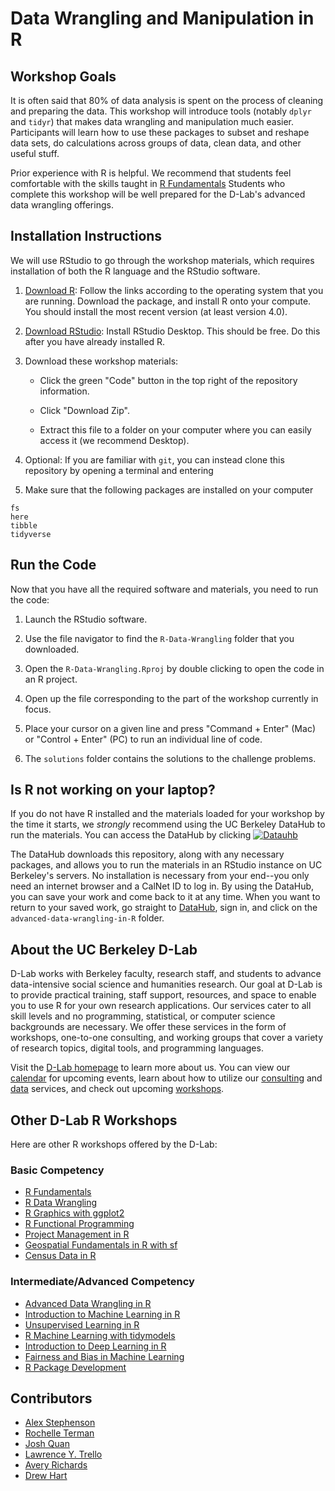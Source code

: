 # Data Wrangling and Manipulation in R

## Workshop Goals 

It is often said that 80% of data analysis is spent on the process of cleaning and preparing the data. This workshop will introduce tools (notably `dplyr` and `tidyr`) that makes data wrangling and manipulation much easier. Participants will learn how to use these packages to subset and reshape data sets, do calculations across groups of data, clean data, and other useful stuff.

Prior experience with R is helpful. We recommend that students feel comfortable with the skills taught in [R Fundamentals](https://github.com/dlab-berkeley/R-Fundamentals) Students who complete this workshop will be well prepared for the D-Lab's advanced data wrangling offerings. 

## Installation Instructions 

We will use RStudio to go through the workshop materials, which requires installation of both the R language and the RStudio software. 

1. [Download R](https://www.r-project.org/): Follow the links according to the operating system that you are running. Download the package, and install R onto your compute. You should install the most recent version (at least version 4.0).

2. [Download RStudio](https://www.rstudio.com/products/rstudio/download/): Install RStudio Desktop. This should be free. Do this after you have already installed R.

3. Download these workshop materials:

    - Click the green "Code" button in the top right of the repository information.

    - Click "Download Zip".

    - Extract this file to a folder on your computer where you can easily access it (we recommend Desktop).

4. Optional: If you are familiar with `git`, you can instead clone this repository by opening a terminal and entering 

5. Make sure that the following packages are installed on your computer 

```
fs
here
tibble
tidyverse
```

## Run the Code 

Now that you have all the required software and materials, you need to run the code: 

1. Launch the RStudio software.

2. Use the file navigator to find the `R-Data-Wrangling` folder that you downloaded. 

3. Open the `R-Data-Wrangling.Rproj` by double clicking to open the code in an R project. 

4. Open up the file corresponding to the part of the workshop currently in focus. 

5. Place your cursor on a given line and press "Command + Enter" (Mac) or "Control + Enter" (PC) to run an individual line of code. 

6. The `solutions` folder contains the solutions to the challenge problems. 

## Is R not working on your laptop?

If you do not have R installed and the materials loaded for your workshop by the time it starts, we *strongly* recommend using the UC Berkeley DataHub to run the materials. You can access the DataHub by clicking [![Datauhb](https://img.shields.io/badge/launch-datahub-blue)](https://datahub.berkeley.edu/hub/user-redirect/git-pull?repo=https%3A%2F%2Fgithub.com%2Fdlab-berkeley%2FR-Data-Wrangling&urlpath=rstudio%2F&branch=main)

The DataHub downloads this repository, along with any necessary packages, and allows you to run the materials in an RStudio instance on UC Berkeley's servers. No installation is necessary from your end--you only need an internet browser and a CalNet ID to log in. By using the DataHub, you can save your work and come back to it at any time. When you want to return to your saved work, go straight to [DataHub](https://datahub.berkeley.edu/), sign in, and click on the `advanced-data-wrangling-in-R` folder. 

## About the UC Berkeley D-Lab

D-Lab works with Berkeley faculty, research staff, and students to advance data-intensive social science and humanities research. Our goal at D-Lab is to provide practical training, staff support, resources, and space to enable you to use R for your own research applications. Our services cater to all skill levels and no programming, statistical, or computer science backgrounds are necessary. We offer these services in the form of workshops, one-to-one consulting, and working groups that cover a variety of research topics, digital tools, and programming languages.  

Visit the [D-Lab homepage](https://dlab.berkeley.edu/) to learn more about us. You can view our [calendar](https://dlab.berkeley.edu/events/calendar) for upcoming events, learn about how to utilize our [consulting](https://dlab.berkeley.edu/consulting) and [data](https://dlab.berkeley.edu/data) services, and check out upcoming [workshops](https://dlab.berkeley.edu/events/workshops).

## Other D-Lab R Workshops 

Here are other R workshops offered by the D-Lab:

### Basic Competency
- [R Fundamentals](https://github.com/dlab-berkeley/R-Fundamentals)
- [R Data Wrangling](https://github.com/dlab-berkeley/R-Data-Wrangling)
- [R Graphics with ggplot2](https://github.com/dlab-berkeley/R-graphics)
- [R Functional Programming](https://github.com/dlab-berkeley/R-functional-programming)
- [Project Management in R](https://github.com/dlab-berkeley/efficient-reproducible-project-management-in-R)
- [Geospatial Fundamentals in R with sf](https://github.com/dlab-berkeley/Geospatial-Fundamentals-in-R-with-sf)
- [Census Data in R](https://github.com/dlab-berkeley/Census-Data-in-R)

### Intermediate/Advanced Competency
- [Advanced Data Wrangling in R](https://github.com/dlab-berkeley/advanced-data-wrangling-in-R)
- [Introduction to Machine Learning in R](https://github.com/dlab-berkeley/Machine-Learning-in-R)
- [Unsupervised Learning in R](https://github.com/dlab-berkeley/Unsupervised-Learning-in-R)
- [R Machine Learning with tidymodels](https://github.com/dlab-berkeley/Machine-Learning-with-tidymodels)
- [Introduction to Deep Learning in R](https://github.com/dlab-berkeley/Deep-Learning-in-R)
- [Fairness and Bias in Machine Learning](https://github.com/dlab-berkeley/fairML)
- [R Package Development](https://github.com/dlab-berkeley/R-package-development) 

## Contributors 

- [Alex Stephenson](https://github.com/asteves)
- [Rochelle Terman](https://github.com/rochelleterman)
- [Josh Quan](https://github.com/wrathofquan)
- [Lawrence Y. Trello](https://github.com/lytello)
- [Avery Richards](https://github.com/Averysaurus)
- [Drew Hart](https://github.com/drewhart)
